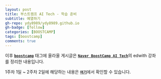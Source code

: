 ```yaml
---
layout: post
title: 부스트캠프 AI Tech - 학습 준비
subtitle: 예열하기 
gh-repo: ydy8989/ydy8989.github.io
gh-badge: [follow]
categories: [BOOSTCAMP]
tags: [boostcamp]
comments: true
---
```


이후 [**`boostcamp`**](https://ydy8989.github.io/tags/#boostcamp) 태그에 올라올 게시글은 [**`Naver BoostCamp AI Tech`**](https://boostcamp.connect.or.kr/)의 edwith 강좌를 정리한 내용입니다.

1주차 1일 ~ 2주차 2일에 해당하는 내용은 [**`여기`**](https://github.com/ydy8989/boostcamp)에서 확인할 수 있습니다. 
 